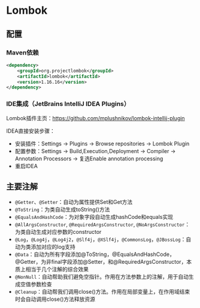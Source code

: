 # Lombok

## 配置
### Maven依赖
```xml
<dependency>
	<groupId>org.projectlombok</groupId>
	<artifactId>lombok</artifactId>
	<version>1.16.16</version>
</dependency>
```
### IDE集成（JetBrains IntelliJ IDEA Plugins）
Lombok插件主页：https://github.com/mplushnikov/lombok-intellij-plugin

IDEA直接安装步骤：
- 安装插件：Settings -> Plugins -> Browse repositories -> Lombok Plugin 
- 配置参数：Settings -> Build,Execution,Deployment -> Compiler -> Annotation Processors -> 复选Enable annotation processing 
- 重启IDEA  

## 主要注解
- `@Getter`、`@Setter`：自动为属性提供Set和Get方法
- `@ToString`：为类自动生成toString()方法
- `@EqualsAndHashCode`：为对象字段自动生成hashCode和equals实现
- `@AllArgsConstructor`, `@RequiredArgsConstructor`, `@NoArgsConstructor`：为类自动生成对应参数的constructor
- `@Log`，`@Log4j`，`@Log4j2`，`@Slf4j`，`@XSlf4j`，`@CommonsLog`，`@JBossLog`：自动为类添加对应的log支持
- `@Data`：自动为所有字段添加@ToString，@EqualsAndHashCode，@Getter，为非final字段添加@Setter，和@RequiredArgsConstructor，本质上相当于几个注解的综合效果
- `@NonNull`：自动帮助我们避免空指针。作用在方法参数上的注解，用于自动生成空值参数检查
- `@Cleanup`：自动帮我们调用close()方法。作用在局部变量上，在作用域结束时会自动调用close()方法释放资源